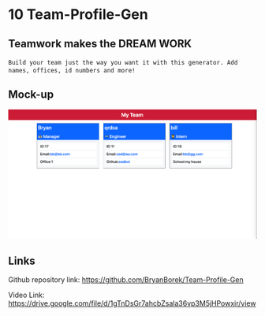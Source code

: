 # 10 Team-Profile-Gen

## Teamwork makes the DREAM WORK

```
Build your team just the way you want it with this generator. Add names, offices, id numbers and more!
```

## Mock-up

![React Portfolio mockup](./assets/teamMockup.png)

## Links

Github repository link: https://github.com/BryanBorek/Team-Profile-Gen

Video Link: https://drive.google.com/file/d/1gTnDsGr7ahcbZsala36vp3M5jHPowxir/view